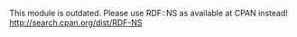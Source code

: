 This module is outdated. Please use RDF::NS as available at CPAN instead!
http://search.cpan.org/dist/RDF-NS